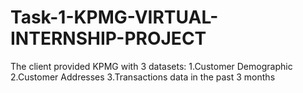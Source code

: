 # Task-1-KPMG-VIRTUAL-INTERNSHIP-PROJECT
The client provided KPMG with 3 datasets: 1.Customer Demographic 2.Customer Addresses 3.Transactions data in the past 3 months
